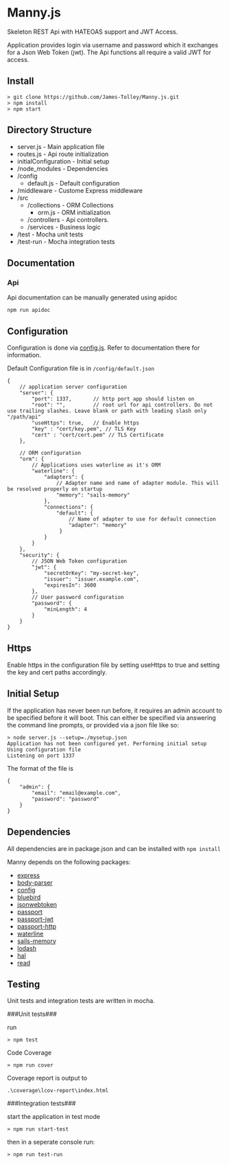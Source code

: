 # Manny.js #

Skeleton REST Api with HATEOAS support and JWT Access.

Application provides login via username and password which it exchanges for a Json Web Token (jwt). The Api functions all require a valid JWT for access.

## Install ##

```
> git clone https://github.com/James-Tolley/Manny.js.git
> npm install
> npm start
```

## Directory Structure ##

 - server.js - Main application file
 - routes.js - Api route initialization
 - initialConfiguration - Initial setup
 - /node_modules - Dependencies
 - /config
    - default.js - Default configuration
 - /middleware - Custome Express middleware
 - /src
    - /collections - ORM Collections
        - orm.js   - ORM initialization
    - /controllers - Api controllers.
    - /services    - Business logic
 - /test - Mocha unit tests
 - /test-run - Mocha integration tests
  
## Documentation ##

### Api ###

Api documentation can be manually generated using apidoc

```
npm run apidoc
```

## Configuration ##

Configuration is done via [config.js](https://github.com/lorenwest/node-config). Refer to documentation there for information.

Default Configuration file is in `/config/default.json`
```
{
    // application server configuration
    "server": {
        "port": 1337,       // http port app should listen on
        "root": "",         // root url for api controllers. Do not use trailing slashes. Leave blank or path with leading slash only "/path/api"
        "useHttps": true,   // Enable https
        "key" : "cert/key.pem", // TLS Key
        "cert" : "cert/cert.pem" // TLS Certificate  
    },

    // ORM configuration
    "orm": {
        // Applications uses waterline as it's ORM
        "waterline": {
            "adapters": {
                // Adapter name and name of adapter module. This will be resolved properly on startup
                "memory": "sails-memory" 
            },
            "connections": {
                "default": {
                    // Name of adapter to use for default connection
                    "adapter": "memory"
                 }
            }
        }
    },
    "security": {
        // JSON Web Token configuration
        "jwt": {
            "secretOrKey": "my-secret-key", 
            "issuer": "issuer.example.com", 
            "expiresIn": 3600
        },
        // User password configuration
		"password": {
			"minLength": 4
		}        
    }
}
```

## Https ##

Enable https in the configuration file by setting useHttps to true and setting the key and cert paths accordingly.

## Initial Setup ##

If the application has never been run before, it requires an admin account to be specified before it will boot. 
This can either be specified via answering the command line prompts, or provided via a json file like so:

```
> node server.js --setup=./mysetup.json
Application has not been configured yet. Performing initial setup
Using configuration file
Listening on port 1337
```

The format of the file is

```
{
	"admin": {
		"email": "email@example.com",
		"password": "password"
	}
}
```

## Dependencies ##

All dependencies are in package.json and can be installed with `npm install`

Manny depends on the following packages:
 - [express](http://expressjs.com/)
 - [body-parser](https://github.com/expressjs/body-parser)
 - [config](https://github.com/lorenwest/node-config)
 - [bluebird](https://github.com/petkaantonov/bluebird)
 - [jsonwebtoken](https://github.com/auth0/node-jsonwebtoken)
 - [passport](http://passportjs.org/)
 - [passport-jwt](https://github.com/themikenicholson/passport-jwt)
 - [passport-http](https://github.com/jaredhanson/passport-http)
 - [waterline](https://github.com/balderdashy/waterline)
 - [sails-memory](https://github.com/balderdashy/sails-memory)
 - [lodash](https://lodash.com/)
 - [hal](https://github.com/naholyr/js-hal)
 - [read](https://github.com/isaacs/read)
 
## Testing ##

Unit tests and integration tests are written in mocha. 

###Unit tests###

run

```
> npm test
```

Code Coverage

```
> npm run cover
```

Coverage report is output to 
```
.\coverage\lcov-report\index.html
```

###Integration tests###

start the application in test mode

```
> npm run start-test
```

then in a seperate console run:

```
> npm run test-run
```
